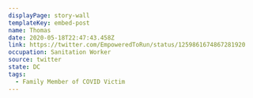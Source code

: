 ```yaml
---
displayPage: story-wall
templateKey: embed-post
name: Thomas
date: 2020-05-18T22:47:43.458Z
link: https://twitter.com/EmpoweredToRun/status/1259861674867281920
occupation: Sanitation Worker
source: twitter
state: DC
tags:
  - Family Member of COVID Victim
---
```


